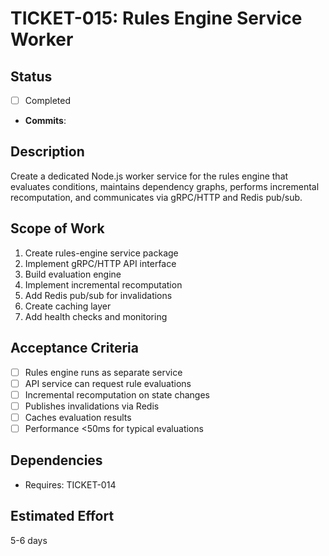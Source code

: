 # TICKET-015: Rules Engine Service Worker

## Status
- [ ] Completed
- **Commits**:

## Description
Create a dedicated Node.js worker service for the rules engine that evaluates conditions, maintains dependency graphs, performs incremental recomputation, and communicates via gRPC/HTTP and Redis pub/sub.

## Scope of Work
1. Create rules-engine service package
2. Implement gRPC/HTTP API interface
3. Build evaluation engine
4. Implement incremental recomputation
5. Add Redis pub/sub for invalidations
6. Create caching layer
7. Add health checks and monitoring

## Acceptance Criteria
- [ ] Rules engine runs as separate service
- [ ] API service can request rule evaluations
- [ ] Incremental recomputation on state changes
- [ ] Publishes invalidations via Redis
- [ ] Caches evaluation results
- [ ] Performance <50ms for typical evaluations

## Dependencies
- Requires: TICKET-014

## Estimated Effort
5-6 days
